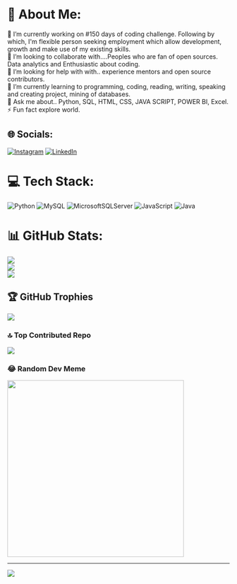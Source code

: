# 💫 About Me:
🔭 I’m currently working on #150 days of coding challenge. Following by which, I'm flexible person seeking employment which allow development, growth and make use of my existing skills.<br>👯 I’m looking to collaborate with....Peoples who are fan of open sources. Data analytics and Enthusiastic about coding.<br>🤝 I’m looking for help with with.. experience mentors and open source contributors.<br>🌱 I’m currently learning  to programming, coding, reading, writing, speaking and creating project, mining of databases.<br>💬 Ask me about.. Python, SQL, HTML, CSS, JAVA SCRIPT, POWER BI, Excel.<br>⚡ Fun fact explore world.


## 🌐 Socials:
[![Instagram](https://img.shields.io/badge/Instagram-%23E4405F.svg?logo=Instagram&logoColor=white)](https://instagram.com/ankita_35gupta) [![LinkedIn](https://img.shields.io/badge/LinkedIn-%230077B5.svg?logo=linkedin&logoColor=white)](https://linkedin.com/in/Ankitagupta) 

# 💻 Tech Stack:
![Python](https://img.shields.io/badge/python-3670A0?style=for-the-badge&logo=python&logoColor=ffdd54) ![MySQL](https://img.shields.io/badge/mysql-%2300000f.svg?style=for-the-badge&logo=mysql&logoColor=white) ![MicrosoftSQLServer](https://img.shields.io/badge/Microsoft%20SQL%20Server-CC2927?style=for-the-badge&logo=microsoft%20sql%20server&logoColor=white) ![JavaScript](https://img.shields.io/badge/javascript-%23323330.svg?style=for-the-badge&logo=javascript&logoColor=%23F7DF1E) ![Java](https://img.shields.io/badge/java-%23ED8B00.svg?style=for-the-badge&logo=openjdk&logoColor=white)
# 📊 GitHub Stats:
![](https://github-readme-stats.vercel.app/api?username=ankidec&theme=dark&hide_border=true&include_all_commits=true&count_private=false)<br/>
![](https://github-readme-streak-stats.herokuapp.com/?user=ankidec&theme=dark&hide_border=true)<br/>
![](https://github-readme-stats.vercel.app/api/top-langs/?username=ankidec&theme=dark&hide_border=true&include_all_commits=true&count_private=false&layout=compact)

## 🏆 GitHub Trophies
![](https://github-profile-trophy.vercel.app/?username=ankidec&theme=radical&no-frame=false&no-bg=false&margin-w=4)

### 🔝 Top Contributed Repo
![](https://github-contributor-stats.vercel.app/api?username=ankidec&limit=5&theme=dark&combine_all_yearly_contributions=true)

### 😂 Random Dev Meme
<img src='https://randommeme-five.vercel.app/' style="height: 400px;"/>

---
[![](https://visitcount.itsvg.in/api?id=ankidec&icon=0&color=0)](https://visitcount.itsvg.in)
